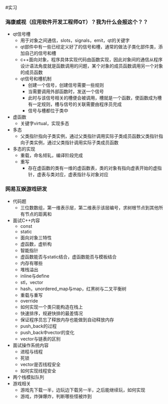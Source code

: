 #实习
### 海康威视（应用软件开发工程师QT）？我为什么会报这个？？
+ qt信号槽
  - 用于对象之间通信，slots，signals，emit，qt的关键字
  - qt部件中有一些已经定义好了的信号和槽，通常的做法子类化部件类，添加自己的信号和槽
  - c++面向对象，程序具体实现代码由函数实现，因此对象间的通信从程序设计语法角度就是函数调用的问题，某个对象的成员函数调用另一个对象的成员函数
  - qt信号和槽机制
    - 创建一个信号，创建信号需要一些规则
    - 当需要调用外部函数时，发送一个信号
    - 此时与该信号相关的槽便会被调用，槽就是一个函数，使函数成为槽有一定规则，槽与信号的关联需要由程序员完成
    - 信号与槽都位于类中
+ 虚函数
  - 关键字virtual，实现多态
+ 多态
  - 父类指针指向子类实例，通过父类指针调用实际子类成员函数父类指针指向子类实例，通过父类指针调用实际子类成员函数
+ 多态的实现
  - 重载，命名倾轧，编译阶段完成
  - 重写
    - 存在虚函数的类有一维的虚函数表，类的对象有指向虚表开始的虚指针，虚表与类对应，虚表指针与对象对应
    
### 网易互娱游戏研发
+ 代码题
  - 三位数数组，第一维表示层，第二维表示该层编号，求树根节点到其他所有节点的距离和
+ 面试C++内容
  - const
  - static
  - 面向对象三特性
  - 虚函数，虚析构
  - 智能指针
  - 虚函数能否与static结合，虚函数能否与模板结合 
  - 内存有哪些 
  - 堆栈溢出 
  - inline与define 
  - stl，vector 
  - hash，unordered_map与map，红黑树与二叉平衡树 
  - 重载与重写 
  - override 
  - 如何实现一个类只能构造在栈上 
  - 快速排序，规避快排的最差情况 
  - 保证程序员忘了释放内存也能做到自动释放内存 
  - push_back的过程 
  - push_back中vector的变化 
  - vector与链表的区别
+ 面试操作系统内容 
  - 进程与线程 
  - 死锁 
  - vector是否线程安全 
  - 如何实现线程安全
+ 两个栈模拟队列
+ 游戏相关 
  - 游戏先下载一半，边玩边下载另一半，之后能继续玩，如何实现
  - 游戏，炸弹爆炸，判断哪些怪被炸到


